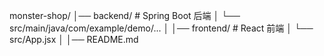 monster-shop/
│── backend/   # Spring Boot 后端
│   └── src/main/java/com/example/demo/...
│
│── frontend/  # React 前端
│   └── src/App.jsx
│
│── README.md

